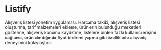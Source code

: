 # Listify
Alışveriş listesi yönetim uygulaması. Harcama takibi, alışveriş listesi oluşturma, tarif malzemeleri ekleme, ürünlerin bulunduğu marketleri gösterme, alışveriş konumu kaydetme, listelere birden fazla kullanıcı erişimi sağlama, ürün alındığında fiyat bildirimi yapma gibi özelliklerle alışveriş deneyimini kolaylaştırır.
